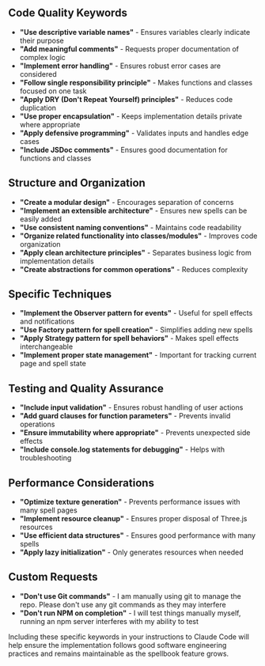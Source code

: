 ## Code Quality Keywords

- **"Use descriptive variable names"** - Ensures variables clearly indicate their purpose
- **"Add meaningful comments"** - Requests proper documentation of complex logic
- **"Implement error handling"** - Ensures robust error cases are considered
- **"Follow single responsibility principle"** - Makes functions and classes focused on one task
- **"Apply DRY (Don't Repeat Yourself) principles"** - Reduces code duplication
- **"Use proper encapsulation"** - Keeps implementation details private where appropriate
- **"Apply defensive programming"** - Validates inputs and handles edge cases
- **"Include JSDoc comments"** - Ensures good documentation for functions and classes

## Structure and Organization

- **"Create a modular design"** - Encourages separation of concerns
- **"Implement an extensible architecture"** - Ensures new spells can be easily added
- **"Use consistent naming conventions"** - Maintains code readability
- **"Organize related functionality into classes/modules"** - Improves code organization
- **"Apply clean architecture principles"** - Separates business logic from implementation details
- **"Create abstractions for common operations"** - Reduces complexity

## Specific Techniques

- **"Implement the Observer pattern for events"** - Useful for spell effects and notifications
- **"Use Factory pattern for spell creation"** - Simplifies adding new spells
- **"Apply Strategy pattern for spell behaviors"** - Makes spell effects interchangeable
- **"Implement proper state management"** - Important for tracking current page and spell state

## Testing and Quality Assurance

- **"Include input validation"** - Ensures robust handling of user actions
- **"Add guard clauses for function parameters"** - Prevents invalid operations
- **"Ensure immutability where appropriate"** - Prevents unexpected side effects
- **"Include console.log statements for debugging"** - Helps with troubleshooting

## Performance Considerations

- **"Optimize texture generation"** - Prevents performance issues with many spell pages
- **"Implement resource cleanup"** - Ensures proper disposal of Three.js resources
- **"Use efficient data structures"** - Ensures good performance with many spells
- **"Apply lazy initialization"** - Only generates resources when needed

## Custom Requests
- **"Don't use Git commands"** - I am manually using git to manage the repo. Please don't use any git commands as they may interfere
- **"Don't run NPM on completion"** - I will test things manually myself, running an npm server interferes with my ability to test

Including these specific keywords in your instructions to Claude Code will help ensure the implementation follows good software engineering practices and remains maintainable as the spellbook feature grows.